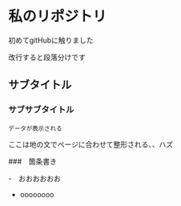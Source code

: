 # 私のリポジトリ

初めてgitHubに触りました

改行すると段落分けです

## サブタイトル

### サブサブタイトル

```
データが表示される
```

ここは地の文でページに合わせて整形される、、ハズ

###　箇条書き

-　おおおおおお
-  oooooooo

